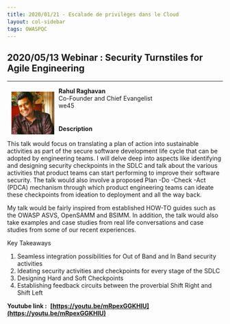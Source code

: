 ```yaml
---
title: 2020/01/21 - Escalade de privilèges dans le Cloud
layout: col-sidebar
tags: OWASPQC
---
```


## **2020/05/13 Webinar : Security Turnstiles for Agile Engineering**

---
<img align="left" style="padding: 10px; bottom-padding: 10px" width="100px" src="../assets/images/../../../assets/images/Rahul_Raghavan.jpg" />

**Rahul Raghavan**
<br>Co-Founder and Chief Evangelist
<br>we45
<br><br>

#### Description

This talk would focus on translating a plan of action into sustainable activities as part of the secure software development life cycle that can be adopted by engineering teams. I will delve deep into aspects like identifying and designing security checkpoints in the SDLC and talk about the various activities that product teams can start performing to improve their software security. The talk would also involve a proposed Plan -Do -Check -Act (PDCA) mechanism through which product engineering teams can ideate these checkpoints from ideation to deployment and all the way back.

My talk would be fairly inspired from established HOW-TO guides such as the OWASP ASVS, OpenSAMM and BSIMM. In addition, the talk would also take examples and case studies from real life conversations and case studies from some of our recent experiences.

Key Takeaways

  1. Seamless integration possibilities for Out of Band and In Band security activities
  2. Ideating security activities and checkpoints for every stage of the SDLC
  3. Designing Hard and Soft Checkpoints
  4. Establishing feedback circuits between the proverbial Shift Right and Shift Left

**Youtube link :**&nbsp;
**[https://youtu.be/mRpexGGKHlU](https://youtu.be/mRpexGGKHlU)**
<br>&nbsp;
<br>
